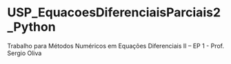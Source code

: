 # USP_EquacoesDiferenciaisParciais2_Python
Trabalho para Métodos Numéricos em Equações Diferenciais II – EP 1 - Prof. Sergio Oliva
